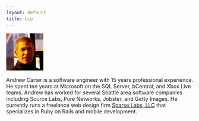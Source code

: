 ```yaml
---
layout: default
title: bio
---
```


<span id="about-portrait"><img src="images/about-portrait.jpg" alt="Portrait of Andrew Carter" /></span>

Andrew Carter is a software engineer with 15 years professional experience. He spent ten years at Microsoft on the SQL Server, bCentral, and Xbox Live teams. Andrew has worked for several Seattle area software companies including Source Labs, Pure Networks, Jobster, and Getty Images. He currently runs a freelance web design firm [Sparse Labs, LLC][sparse] that specializes in Ruby on Rails and mobile development.

[sparse]: http://sparselabs.com